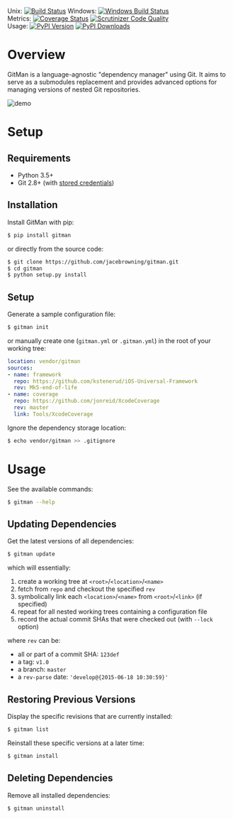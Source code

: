 Unix: [![Build Status](https://travis-ci.org/jacebrowning/gitman.svg?branch=develop)](https://travis-ci.org/jacebrowning/gitman) Windows: [![Windows Build Status](https://img.shields.io/appveyor/ci/jacebrowning/gitman/develop.svg)](https://ci.appveyor.com/project/jacebrowning/gitman)<br>Metrics: [![Coverage Status](https://img.shields.io/coveralls/jacebrowning/gitman/develop.svg)](https://coveralls.io/r/jacebrowning/gitman) [![Scrutinizer Code Quality](https://img.shields.io/scrutinizer/g/jacebrowning/gitman.svg)](https://scrutinizer-ci.com/g/jacebrowning/gitman/?branch=develop)<br>Usage: [![PyPI Version](https://img.shields.io/pypi/v/GitMan.svg)](https://pypi.python.org/pypi/GitMan) [![PyPI Downloads](https://img.shields.io/pypi/dm/gitman.svg)](https://pypi.python.org/pypi/GitMan)

# Overview

GitMan is a language-agnostic "dependency manager" using Git. It aims to serve as a submodules replacement and provides advanced options for managing versions of nested Git repositories.

![demo](https://raw.githubusercontent.com/jacebrowning/gitman/develop/docs/demo.gif)

# Setup

## Requirements

* Python 3.5+
* Git 2.8+ (with [stored credentials](http://gitman.readthedocs.io/en/latest/setup/git/))

## Installation

Install GitMan with pip:

```sh
$ pip install gitman
```

or directly from the source code:

```sh
$ git clone https://github.com/jacebrowning/gitman.git
$ cd gitman
$ python setup.py install
```

## Setup

Generate a sample configuration file:

```sh
$ gitman init
```

or manually create one (`gitman.yml` or `.gitman.yml`) in the root of your working tree:

```yaml
location: vendor/gitman
sources:
- name: framework
  repo: https://github.com/kstenerud/iOS-Universal-Framework
  rev: Mk5-end-of-life
- name: coverage
  repo: https://github.com/jonreid/XcodeCoverage
  rev: master
  link: Tools/XcodeCoverage
```

Ignore the dependency storage location:

```sh
$ echo vendor/gitman >> .gitignore
```

# Usage

See the available commands:

```sh
$ gitman --help
```

## Updating Dependencies

Get the latest versions of all dependencies:

```sh
$ gitman update
```

which will essentially:

1. create a working tree at `<root>`/`<location>`/`<name>`
2. fetch from `repo` and checkout the specified `rev`
3. symbolically link each `<location>`/`<name>` from `<root>`/`<link>` (if specified)
4. repeat for all nested working trees containing a configuration file
5. record the actual commit SHAs that were checked out (with `--lock` option)

where `rev` can be:

* all or part of a commit SHA: `123def`
* a tag: `v1.0`
* a branch: `master`
* a `rev-parse` date: `'develop@{2015-06-18 10:30:59}'`

## Restoring Previous Versions

Display the specific revisions that are currently installed:

```sh
$ gitman list
```

Reinstall these specific versions at a later time:

```sh
$ gitman install
```

## Deleting Dependencies

Remove all installed dependencies:

```sh
$ gitman uninstall
```
